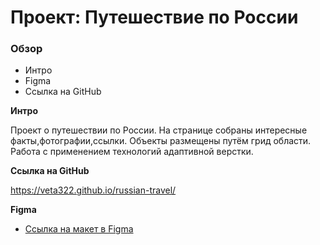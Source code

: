 # Проект: Путешествие по России

### Обзор
* Интро
* Figma
* Ссылка на GitHub

**Интро**


Проект о путешествии по России.
На странице собраны интересные факты,фотографии,ссылки.
Объекты размещены путём грид области.
Работа с применением технологий адаптивной верстки.

**Ссылка на GitHub**


https://veta322.github.io/russian-travel/



**Figma**

* [Ссылка на макет в Figma](https://www.figma.com/file/5S2WSbEFL6awjVWJ0NWL8Q/Sprint-3_-Russia-_-desktop-mobile?node-id=28503%3A0)
